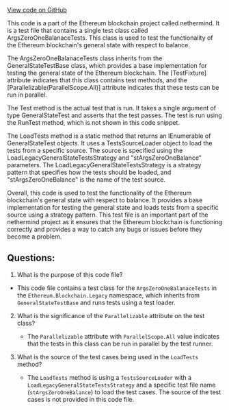 [View code on GitHub](https://github.com/nethermindeth/nethermind/Ethereum.Blockchain.Legacy.Test/ArgsZeroOneBalanceTests.cs)

This code is a part of the Ethereum blockchain project called nethermind. It is a test file that contains a single test class called ArgsZeroOneBalanaceTests. This class is used to test the functionality of the Ethereum blockchain's general state with respect to balance. 

The ArgsZeroOneBalanaceTests class inherits from the GeneralStateTestBase class, which provides a base implementation for testing the general state of the Ethereum blockchain. The [TestFixture] attribute indicates that this class contains test methods, and the [Parallelizable(ParallelScope.All)] attribute indicates that these tests can be run in parallel.

The Test method is the actual test that is run. It takes a single argument of type GeneralStateTest and asserts that the test passes. The test is run using the RunTest method, which is not shown in this code snippet.

The LoadTests method is a static method that returns an IEnumerable of GeneralStateTest objects. It uses a TestsSourceLoader object to load the tests from a specific source. The source is specified using the LoadLegacyGeneralStateTestsStrategy and "stArgsZeroOneBalance" parameters. The LoadLegacyGeneralStateTestsStrategy is a strategy pattern that specifies how the tests should be loaded, and "stArgsZeroOneBalance" is the name of the test source.

Overall, this code is used to test the functionality of the Ethereum blockchain's general state with respect to balance. It provides a base implementation for testing the general state and loads tests from a specific source using a strategy pattern. This test file is an important part of the nethermind project as it ensures that the Ethereum blockchain is functioning correctly and provides a way to catch any bugs or issues before they become a problem.
## Questions: 
 1. What is the purpose of this code file?
   - This code file contains a test class for the `ArgsZeroOneBalanaceTests` in the `Ethereum.Blockchain.Legacy` namespace, which inherits from `GeneralStateTestBase` and runs tests using a test loader.

2. What is the significance of the `Parallelizable` attribute on the test class?
   - The `Parallelizable` attribute with `ParallelScope.All` value indicates that the tests in this class can be run in parallel by the test runner.

3. What is the source of the test cases being used in the `LoadTests` method?
   - The `LoadTests` method is using a `TestsSourceLoader` with a `LoadLegacyGeneralStateTestsStrategy` and a specific test file name (`stArgsZeroOneBalance`) to load the test cases. The source of the test cases is not provided in this code file.
